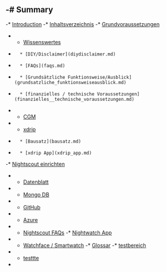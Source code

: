-# Summary 
- 
-* [Introduction](README.md) 
-* [Inhaltsverzeichnis](SUMMARY.md) 
-* [Grundvoraussetzungen](grundvoraussetzungen.md) 
-   * [Wissenswertes](wissenswertes.md) 
-       * [DIY/Disclaimer](diydisclaimer.md) 
-       * [FAQs](faqs.md) 
-       * [Grundsätzliche Funktionsweise/Ausblick](grundsatzliche_funktionsweiseausblick.md) 
-       * [finanzielles / technische Voraussetzungen](finanzielles__technische_voraussetzungen.md) 
-   * [CGM](cgm.md) 
-   * [xdrip](xdrip.md) 
-       * [Bausatz](bausatz.md) 
-       * [xdrip App](xdrip_app.md) 
-* [Nightscout einrichten](nightscout_einrichten.md) 
-   * [Datenblatt](datenblatt.md) 
-   * [Mongo DB](mongo_db.md) 
-   * [GitHub](github.md) 
-   * [Azure](azure.md) 
-   * [Nightscout FAQs](nsfaqs.md) 
-* [Nightwatch App](nightwatch_app.md) 
-   * [Watchface / Smartwatch](watchface__smartwatch.md) 
-* [Glossar](GLOSSARY.md) 
-* [testbereich](testbereich.md) 
-   * [testtte](testtte.md) 
- 